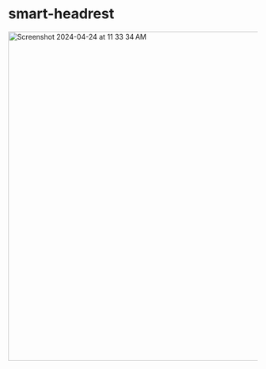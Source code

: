 # smart-headrest

<img width="664" alt="Screenshot 2024-04-24 at 11 33 34 AM" src="https://github.com/arjavpd/smart-headrest/assets/12415573/5a140e29-bfc7-4476-bd9c-f6d721a01aee">
